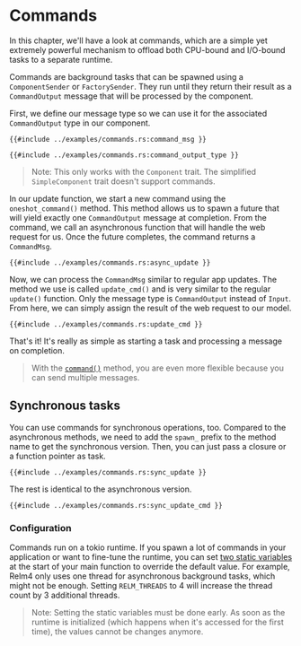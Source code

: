 # Commands

In this chapter, we'll have a look at commands, which are a simple yet extremely powerful mechanism to offload both CPU-bound and I/O-bound tasks to a separate runtime.

Commands are background tasks that can be spawned using a `ComponentSender` or `FactorySender`.
They run until they return their result as a `CommandOutput` message that will be processed by the component.

First, we define our message type so we can use it for the associated `CommandOutput` type in our component.

```rust,no_run,noplayground
{{#include ../examples/commands.rs:command_msg }}
```

```rust,no_run,noplayground
{{#include ../examples/commands.rs:command_output_type }}
```

> Note: This only works with the `Component` trait.
> The simplified `SimpleComponent` trait doesn't support commands.

In our update function, we start a new command using the `oneshot_command()` method.
This method allows us to spawn a future that will yield exactly one `CommandOutput` message at completion.
From the command, we call an asynchronous function that will handle the web request for us.
Once the future completes, the command returns a `CommandMsg`.

```rust,no_run,noplayground
{{#include ../examples/commands.rs:async_update }}
```

Now, we can process the `CommandMsg` similar to regular app updates.
The method we use is called `update_cmd()` and is very similar to the regular `update()` function.
Only the message type is `CommandOutput` instead of `Input`.
From here, we can simply assign the result of the web request to our model.

```rust,no_run,noplayground
{{#include ../examples/commands.rs:update_cmd }}
```

That's it!
It's really as simple as starting a task and processing a message on completion.

> With the [`command()`](https://relm4.org/docs/next/relm4/prelude/struct.ComponentSender.html#method.command) method, you are even more flexible because you can send multiple messages.

## Synchronous tasks

You can use commands for synchronous operations, too.
Compared to the asynchronous methods, we need to add the `spawn_` prefix to the method name to get the synchronous version.
Then, you can just pass a closure or a function pointer as task.

```rust,no_run,noplayground
{{#include ../examples/commands.rs:sync_update }}
```

The rest is identical to the asynchronous version.

```rust,no_run,noplayground
{{#include ../examples/commands.rs:sync_update_cmd }}
```

### Configuration

Commands run on a tokio runtime.
If you spawn a lot of commands in your application or want to fine-tune the runtime, you can set [two static variables](https://relm4.org/docs/next/relm4/index.html#statics) at the start of your main function to override the default value.
For example, Relm4 only uses one thread for asynchronous background tasks, which might not be enough.
Setting `RELM_THREADS` to 4 will increase the thread count by 3 additional threads.

> Note: Setting the static variables must be done early.
> As soon as the runtime is initialized (which happens when it's accessed for the first time), the values cannot be changes anymore.
